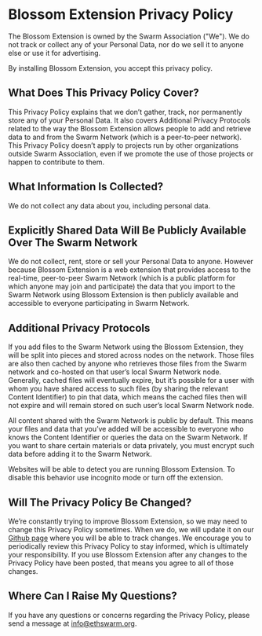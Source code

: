 # Blossom Extension Privacy Policy

The Blossom Extension is owned by the Swarm Association ("We"). We do not track or collect any of your Personal Data, nor do we sell it to anyone else or use it for advertising.

By installing Blossom Extension, you accept this privacy policy.

## What Does This Privacy Policy Cover?

This Privacy Policy explains that we don’t gather, track, nor permanently store any of your Personal Data. It also covers Additional Privacy Protocols related to the way the Blossom Extension allows people to add and retrieve data to and from the Swarm Network (which is a peer-to-peer network). This Privacy Policy doesn’t apply to projects run by other organizations outside Swarm Association, even if we promote the use of those projects or happen to contribute to them.

## What Information Is Collected?

We do not collect any data about you, including personal data.

## Explicitly Shared Data Will Be Publicly Available Over The Swarm Network

We do not collect, rent, store or sell your Personal Data to anyone. However because Blossom Extension is a web extension that provides access to the real-time, peer-to-peer Swarm Network (which is a public platform for which anyone may join and participate) the data that you import to the Swarm Network using Blossom Extension is then publicly available and accessible to everyone participating in Swarm Network.

## Additional Privacy Protocols

If you add files to the Swarm Network using the Blossom Extension, they will be split into pieces and stored across nodes on the network. Those files are also then cached by anyone who retrieves those files from the Swarm network and co-hosted on that user’s local Swarm Network node. Generally, cached files will eventually expire, but it’s possible for a user with whom you have shared access to such files (by sharing the relevant Content Identifier) to pin that data, which means the cached files then will not expire and will remain stored on such user’s local Swarm Network node.

All content shared with the Swarm Network is public by default. This means your files and data that you’ve added will be accessible to everyone who knows the Content Identifier or queries the data on the Swarm Network. If you want to share certain materials or data privately, you must encrypt such data before adding it to the Swarm Network.

Websites will be able to detect you are running Blossom Extension. To disable this behavior use incognito mode or turn off the extension.

## Will The Privacy Policy Be Changed?

We’re constantly trying to improve Blossom Extension, so we may need to change this Privacy Policy sometimes. When we do, we will update it on our [Github page](https://github.com/fairDataSociety/blossom/commits/main/PRIVACY-POLICY.md) where you will be able to track changes.
We encourage you to periodically review this Privacy Policy to stay informed, which is ultimately your responsibility. If you use Blossom Extension after any changes to the Privacy Policy have been posted, that means you agree to all of those changes.

## Where Can I Raise My Questions?

If you have any questions or concerns regarding the Privacy Policy, please send a message at <info@ethswarm.org>.
